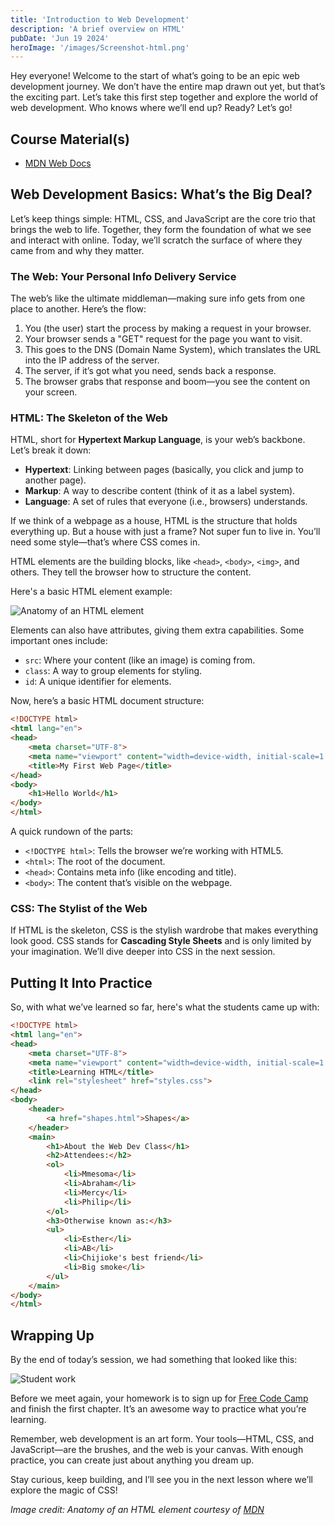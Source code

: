 ```yaml
---
title: 'Introduction to Web Development'
description: 'A brief overview on HTML'
pubDate: 'Jun 19 2024'
heroImage: '/images/Screenshot-html.png'
---
```


Hey everyone! Welcome to the start of what’s going to be an epic web development journey. We don’t have the entire map drawn out yet, but that’s the exciting part. Let’s take this first step together and explore the world of web development. Who knows where we’ll end up? Ready? Let’s go!

## Course Material(s)
- [MDN Web Docs](https://developer.mozilla.org/en-US/)

## Web Development Basics: What’s the Big Deal?
Let’s keep things simple: HTML, CSS, and JavaScript are the core trio that brings the web to life. Together, they form the foundation of what we see and interact with online. Today, we’ll scratch the surface of where they came from and why they matter.

### The Web: Your Personal Info Delivery Service
The web’s like the ultimate middleman—making sure info gets from one place to another. Here’s the flow:

1. You (the user) start the process by making a request in your browser.
2. Your browser sends a "GET" request for the page you want to visit.
3. This goes to the DNS (Domain Name System), which translates the URL into the IP address of the server.
4. The server, if it’s got what you need, sends back a response.
5. The browser grabs that response and boom—you see the content on your screen.

### HTML: The Skeleton of the Web
HTML, short for **Hypertext Markup Language**, is your web’s backbone. Let’s break it down:

- **Hypertext**: Linking between pages (basically, you click and jump to another page).
- **Markup**: A way to describe content (think of it as a label system).
- **Language**: A set of rules that everyone (i.e., browsers) understands.

If we think of a webpage as a house, HTML is the structure that holds everything up. But a house with just a frame? Not super fun to live in. You’ll need some style—that’s where CSS comes in.

HTML elements are the building blocks, like `<head>`, `<body>`, `<img>`, and others. They tell the browser how to structure the content.

Here's a basic HTML element example:

![Anatomy of an HTML element](/images/grumpy-cat-small.png)

Elements can also have attributes, giving them extra capabilities. Some important ones include:

- `src`: Where your content (like an image) is coming from.
- `class`: A way to group elements for styling.
- `id`: A unique identifier for elements.

Now, here’s a basic HTML document structure:

```html
<!DOCTYPE html>
<html lang="en">
<head>
    <meta charset="UTF-8">
    <meta name="viewport" content="width=device-width, initial-scale=1.0">
    <title>My First Web Page</title>
</head>
<body>
    <h1>Hello World</h1>
</body>
</html>
```

A quick rundown of the parts:
- `<!DOCTYPE html>`: Tells the browser we’re working with HTML5.
- `<html>`: The root of the document.
- `<head>`: Contains meta info (like encoding and title).
- `<body>`: The content that’s visible on the webpage.

### CSS: The Stylist of the Web
If HTML is the skeleton, CSS is the stylish wardrobe that makes everything look good. CSS stands for **Cascading Style Sheets** and is only limited by your imagination. We’ll dive deeper into CSS in the next session.

## Putting It Into Practice
So, with what we’ve learned so far, here's what the students came up with:

```html
<!DOCTYPE html>
<html lang="en">
<head>
    <meta charset="UTF-8">
    <meta name="viewport" content="width=device-width, initial-scale=1.0">
    <title>Learning HTML</title>
    <link rel="stylesheet" href="styles.css">
</head>
<body>
    <header>
        <a href="shapes.html">Shapes</a>
    </header>
    <main>
        <h1>About the Web Dev Class</h1>
        <h2>Attendees:</h2>
        <ol>
            <li>Mmesoma</li>
            <li>Abraham</li>
            <li>Mercy</li>
            <li>Philip</li>
        </ol>
        <h3>Otherwise known as:</h3>
        <ul>
            <li>Esther</li>
            <li>AB</li>
            <li>Chijioke's best friend</li>
            <li>Big smoke</li>
        </ul>
    </main>
</body>
</html>
```

## Wrapping Up
By the end of today’s session, we had something that looked like this:

![Student work](/images/Screenshot-html.png)

Before we meet again, your homework is to sign up for [Free Code Camp](https://www.freecodecamp.org/) and finish the first chapter. It’s an awesome way to practice what you’re learning. 

Remember, web development is an art form. Your tools—HTML, CSS, and JavaScript—are the brushes, and the web is your canvas. With enough practice, you can create just about anything you dream up.

Stay curious, keep building, and I’ll see you in the next lesson where we’ll explore the magic of CSS!

*Image credit: Anatomy of an HTML element courtesy of [MDN](https://developer.mozilla.org)*
